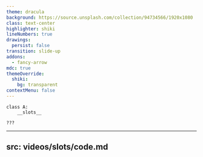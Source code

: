 ```yaml
---
theme: dracula
background: https://source.unsplash.com/collection/94734566/1920x1080
class: text-center
highlighter: shiki
lineNumbers: true
drawings:
  persist: false
transition: slide-up
addons:
  - fancy-arrow
mdc: true
themeOverride:
  shiki:
    bg: transparent
contextMenu: false
---
```


<!-- <FancyArrow arc="0.2" q1="[data-id=if-else]" pos1="top"  color="lime" roughness="2" width="6" x2="550" y2="200"></FancyArrow> -->

<FancyArrow arc="-0.5" q1="[data-id=if-else]" pos1="bottom" pos2="left" color="lime" roughness="2" width="6" q2="[data-id=question-mark]"></FancyArrow>

<!-- <div class="absolute bottom-18 left-90 h-[250px] w-[200px] bg-[#15161D] position z-10"></div> -->
<!-- <img src="/python.png" class="absolute bottom-0 left-0 " width="300" height="300" data-id="python" /> -->
<!-- <img src="/linus-techtips.png" class="absolute bottom-0 -right-5" width="400" height="400"  data-id="google"/> -->

<div class="absolute top-20 left-0 h-[50vh] gap-y-20 w-[60wh]">
<pre class=""><code data-id="if-else" class="text-7xl text-gray-500">class A:
    <span class="text-red">__slots__</span>
</code></pre>
<pre><code data-id="question-mark" class="absolute top-60 -right-30 text-9xl">???</code></pre>
</div>

---

## src: videos/slots/code.md
